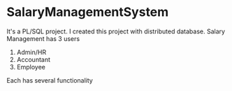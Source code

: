 # SalaryManagementSystem

It's a PL/SQL project. I created this project with distributed database.
Salary Management has 3 users

1. Admin/HR
2. Accountant
3. Employee

Each has several functionality
